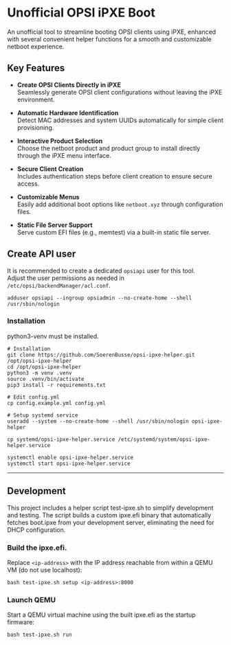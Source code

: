 # Unofficial OPSI iPXE Boot

An unofficial tool to streamline booting OPSI clients using iPXE, enhanced with several convenient helper functions for a smooth and customizable netboot experience.

## Key Features

- **Create OPSI Clients Directly in iPXE**  
  Seamlessly generate OPSI client configurations without leaving the iPXE environment.

- **Automatic Hardware Identification**  
  Detect MAC addresses and system UUIDs automatically for simple client provisioning.

- **Interactive Product Selection**  
  Choose the netboot product and product group to install directly through the iPXE menu interface.

- **Secure Client Creation**  
  Includes authentication steps before client creation to ensure secure access.

- **Customizable Menus**  
  Easily add additional boot options like `netboot.xyz` through configuration files.

- **Static File Server Support**  
  Serve custom EFI files (e.g., memtest) via a built-in static file server.

## Create API user
It is recommended to create a dedicated `opsiapi` user for this tool.  
Adjust the user permissions as needed in `/etc/opsi/backendManager/acl.conf`.
```
adduser opsiapi --ingroup opsiadmin --no-create-home --shell /usr/sbin/nologin
```

### Installation
python3-venv must be installed.
```
# Installation
git clone https://github.com/SoerenBusse/opsi-ipxe-helper.git /opt/opsi-ipxe-helper
cd /opt/opsi-ipxe-helper
python3 -m venv .venv
source .venv/bin/activate
pip3 install -r requirements.txt

# Edit config.yml
cp config.example.yml config.yml

# Setup systemd service
useradd --system --no-create-home --shell /usr/sbin/nologin opsi-ipxe-helper

cp systemd/opsi-ipxe-helper.service /etc/systemd/system/opsi-ipxe-helper.service

systemctl enable opsi-ipxe-helper.service
systemctl start opsi-ipxe-helper.service
```


---

## Development
This project includes a helper script test-ipxe.sh to simplify development and testing. The script builds a custom ipxe.efi binary that automatically fetches boot.ipxe from your development server, eliminating the need for DHCP configuration.

### Build the ipxe.efi.
Replace `<ip-address>` with the IP address reachable from within a QEMU VM (do not use localhost):
```
bash test-ipxe.sh setup <ip-address>:8000
```

### Launch QEMU
Start a QEMU virtual machine using the built ipxe.efi as the startup firmware:
```
bash test-ipxe.sh run
```
